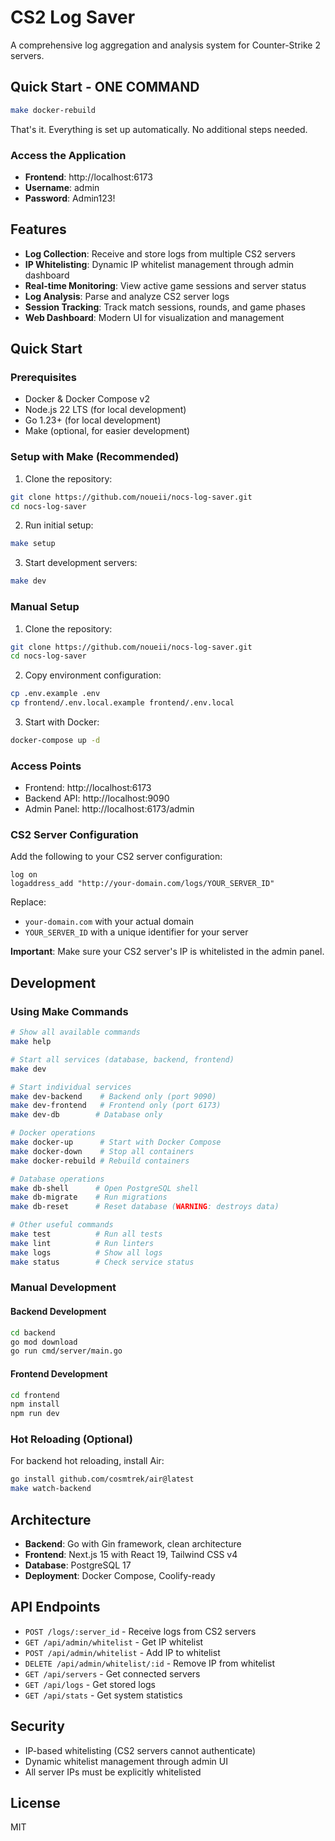 # CS2 Log Saver

A comprehensive log aggregation and analysis system for Counter-Strike 2 servers.

## Quick Start - ONE COMMAND

```bash
make docker-rebuild
```

That's it. Everything is set up automatically. No additional steps needed.

### Access the Application
- **Frontend**: http://localhost:6173
- **Username**: admin
- **Password**: Admin123!

## Features

- **Log Collection**: Receive and store logs from multiple CS2 servers
- **IP Whitelisting**: Dynamic IP whitelist management through admin dashboard
- **Real-time Monitoring**: View active game sessions and server status
- **Log Analysis**: Parse and analyze CS2 server logs
- **Session Tracking**: Track match sessions, rounds, and game phases
- **Web Dashboard**: Modern UI for visualization and management

## Quick Start

### Prerequisites

- Docker & Docker Compose v2
- Node.js 22 LTS (for local development)
- Go 1.23+ (for local development)
- Make (optional, for easier development)

### Setup with Make (Recommended)

1. Clone the repository:
```bash
git clone https://github.com/noueii/nocs-log-saver.git
cd nocs-log-saver
```

2. Run initial setup:
```bash
make setup
```

3. Start development servers:
```bash
make dev
```

### Manual Setup

1. Clone the repository:
```bash
git clone https://github.com/noueii/nocs-log-saver.git
cd nocs-log-saver
```

2. Copy environment configuration:
```bash
cp .env.example .env
cp frontend/.env.local.example frontend/.env.local
```

3. Start with Docker:
```bash
docker-compose up -d
```

### Access Points

- Frontend: http://localhost:6173
- Backend API: http://localhost:9090
- Admin Panel: http://localhost:6173/admin

### CS2 Server Configuration

Add the following to your CS2 server configuration:

```
log on
logaddress_add "http://your-domain.com/logs/YOUR_SERVER_ID"
```

Replace:
- `your-domain.com` with your actual domain
- `YOUR_SERVER_ID` with a unique identifier for your server

**Important**: Make sure your CS2 server's IP is whitelisted in the admin panel.

## Development

### Using Make Commands

```bash
# Show all available commands
make help

# Start all services (database, backend, frontend)
make dev

# Start individual services
make dev-backend    # Backend only (port 9090)
make dev-frontend   # Frontend only (port 6173)
make dev-db        # Database only

# Docker operations
make docker-up      # Start with Docker Compose
make docker-down    # Stop all containers
make docker-rebuild # Rebuild containers

# Database operations
make db-shell      # Open PostgreSQL shell
make db-migrate    # Run migrations
make db-reset      # Reset database (WARNING: destroys data)

# Other useful commands
make test          # Run all tests
make lint          # Run linters
make logs          # Show all logs
make status        # Check service status
```

### Manual Development

#### Backend Development

```bash
cd backend
go mod download
go run cmd/server/main.go
```

#### Frontend Development

```bash
cd frontend
npm install
npm run dev
```

### Hot Reloading (Optional)

For backend hot reloading, install Air:
```bash
go install github.com/cosmtrek/air@latest
make watch-backend
```

## Architecture

- **Backend**: Go with Gin framework, clean architecture
- **Frontend**: Next.js 15 with React 19, Tailwind CSS v4
- **Database**: PostgreSQL 17
- **Deployment**: Docker Compose, Coolify-ready

## API Endpoints

- `POST /logs/:server_id` - Receive logs from CS2 servers
- `GET /api/admin/whitelist` - Get IP whitelist
- `POST /api/admin/whitelist` - Add IP to whitelist
- `DELETE /api/admin/whitelist/:id` - Remove IP from whitelist
- `GET /api/servers` - Get connected servers
- `GET /api/logs` - Get stored logs
- `GET /api/stats` - Get system statistics

## Security

- IP-based whitelisting (CS2 servers cannot authenticate)
- Dynamic whitelist management through admin UI
- All server IPs must be explicitly whitelisted

## License

MIT